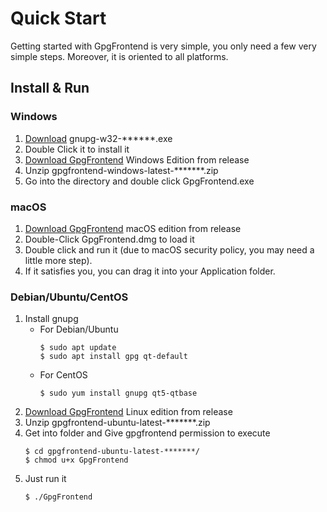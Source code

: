 # Quick Start

Getting started with GpgFrontend is very simple, you only need a few very simple steps. Moreover, it is oriented to all
platforms.

## Install & Run

### Windows

1. [Download](https://gnupg.org/ftp/gcrypt/binary/gnupg-w32-2.3.1_20210420.exe) gnupg-w32-******.exe
2. Double Click it to install it
3. [Download GpgFrontend](https://github.com/saturneric/GpgFrontend/releases)  Windows Edition from release
4. Unzip gpgfrontend-windows-latest-*******.zip
5. Go into the directory and double click GpgFrontend.exe

### macOS

1. [Download GpgFrontend](https://github.com/saturneric/GpgFrontend/releases) macOS edition from release
2. Double-Click GpgFrontend.dmg to load it
3. Double click and run it
   (due to macOS security policy, you may need a little more step).
4. If it satisfies you, you can drag it into your Application folder.

### Debian/Ubuntu/CentOS

1. Install gnupg
    - For Debian/Ubuntu
       ```shell
       $ sudo apt update
       $ sudo apt install gpg qt-default
       ```
    - For CentOS
       ```shell
       $ sudo yum install gnupg qt5-qtbase
       ```
2. [Download GpgFrontend](https://github.com/saturneric/GpgFrontend/releases) Linux edition from release
3. Unzip gpgfrontend-ubuntu-latest-*******.zip
4. Get into folder and Give gpgfrontend permission to execute
    ```shell
    $ cd gpgfrontend-ubuntu-latest-*******/
    $ chmod u+x GpgFrontend
    ```
5. Just run it
    ```shell
    $ ./GpgFrontend
    ```